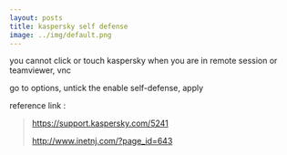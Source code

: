 ```yaml
---
layout: posts
title: kaspersky self defense
image: ../img/default.png
---
```


you cannot click or touch kaspersky when you are in remote session or teamviewer, vnc

go to options, untick the enable self-defense, apply

  reference link :

> <https://support.kaspersky.com/5241>
>
> <http://www.inetnj.com/?page_id=643>
